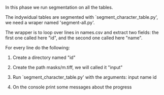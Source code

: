 In this phase we run segmentation on all the tables.

The indywidual tables are segmented with `segment_character_table.py',
we need a wraper named 'segment-all.py'.

The wrapper is to loop over lines in names.csv and extract two fields:
the first one called here "id", and the second one called here "name".

For every line do the following:

1. Create a directory named "id"

2. Create the path masks/m<id>.tiff, we will called it "input"

3. Run `segment_character_table.py' with the arguments:
   input
   name
   id

4. On the console print some messages about the progress
